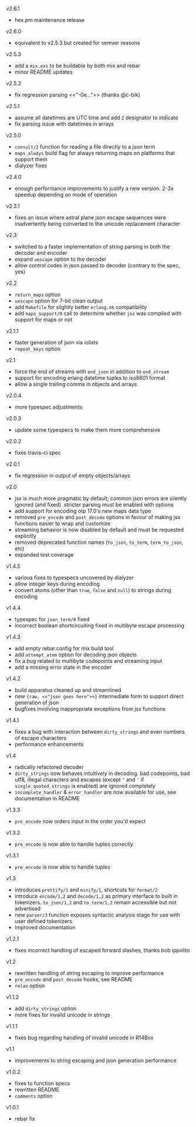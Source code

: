 v2.6.1

* hex.pm maintenance release

v2.6.0

* equivalent to v2.5.3 but created for semver reasons

v2.5.3

* add a `mix.exs` to be buildable by both mix and rebar
* minor README updates

v2.5.2

* fix regression parsing <<"-0e...">> (thanks @c-bik)

v2.5.1

* assume all datetimes are UTC time and add `Z` designator to indicate
* fix parsing issue with datetimes in arrays

v2.5.0

* `consult/2` function for reading a file directly to a json term
* `maps_always` build flag for always returning maps on platforms
  that support them
* dialyzer fixes

v2.4.0

* enough performance improvements to justify a new version. 2-3x
  speedup depending on mode of operation

v2.3.1

* fixes an issue where astral plane json escape sequences were
  inadvertently being converted to the unicode replacement
  character

v2.3

* switched to a faster implementation of string parsing in both
  the decoder and encoder
* expand `uescape` option to the decoder
* allow control codes in json passed to decoder (contrary to the spec,
  yes)

v2.2

* `return_maps` option
* `uescape` option for 7-bit clean output
* add `Makefile` for slightly better `erlang.mk` compatibility
* add `maps_support/0` call to determine whether `jsx` was compiled
  with support for maps or not

v2.1.1

* faster generation of json via iolists
* `repeat_keys` option

v2.1

* force the end of streams with `end_json` in addition to `end_stream`
* support for encoding erlang datetime tuples to iso8601 format
* allow a single trailing comma in objects and arrays

v2.0.4

* more typespec adjustments

v2.0.3

* update some typespecs to make them more comprehensive

v2.0.2

* fixes travis-ci spec

v2.0.1

* fix regression in output of empty objects/arrays

v2.0

* jsx is much more pragmatic by default; common json errors are silently
    ignored (and fixed). stricter parsing must be enabled with options
* add support for encoding otp 17.0's new maps data type
* removed `pre_encode` and `post_decode` options in favour of making jsx
    functions easier to wrap and customize
* streaming behavior is now disabled by default and must be requested explicitly
* removed deprecated function names (`to_json`, `to_term`, `term_to_json`, etc) 
* expanded test coverage
    

v1.4.5

* various fixes to typespecs uncovered by dialyzer
* allow integer keys during encoding
* convert atoms (other than `true`, `false` and `null`) to strings during encoding

v1.4.4

* typespec for `json_term/0` fixed
* incorrect boolean shortcircuiting fixed in multibyte escape processing

v1.4.3

* add empty rebar.config for mix build tool
* add `attempt_atom` option for decoding json objects
* fix a bug related to multibyte codepoints and streaming input
* add a missing error state in the encoder

v1.4.2

* build apparatus cleaned up and streamlined
* new `{raw, <<"json goes here">>}` intermediate form to support direct generation of json
* bugfixes involving inappropriate exceptions from jsx functions

v1.4.1

* fixes a bug with interaction between `dirty_strings` and even numbers of escape characters
* performance enhancements

v1.4

* radically refactored decoder
* `dirty_strings` now behaves intuitively in decoding. bad codepoints, bad utf8, illegal characters and escapes (except `"` and `'` if `single_quoted_strings` is enabled) are ignored completely
* `incomplete_handler` & `error_handler` are now available for use, see documentation in README

v1.3.3

* `pre_encode` now orders input in the order you'd expect

v1.3.2

* `pre_encode` is now able to handle tuples *correctly*

v1.3.1

* `pre_encode` is now able to handle tuples

v1.3

* introduces `prettify/1` and `minify/1`, shortcuts for `format/2`
* introduce `encode/1,2` and `decode/1,2` as primary interface to built in tokenizers. `to_json/1,2` and `to_term/1,2` remain accessible but not advertised
* new `parser/3` function exposes syntactic analysis stage for use with user defined tokenizers
* improved documentation

v1.2.1

* fixes incorrect handling of escaped forward slashes, thanks bob ippolito

v1.2

* rewritten handling of string escaping to improve performance
* `pre_encode` and `post_decode` hooks, see README
* `relax` option

v1.1.2

* add `dirty_strings` option
* more fixes for invalid unicode in strings

v1.1.1

* fixes bug regarding handling of invalid unicode in R14Bxx

v1.1

* improvements to string escaping and json generation performance

v1.0.2

* fixes to function specs
* rewritten README
* `comments` option

v1.0.1

* rebar fix
